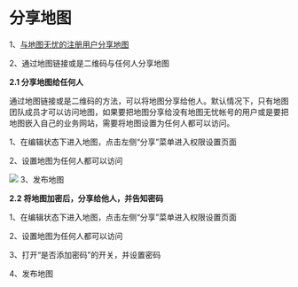 # 分享地图

1、[与地图无忧的注册用户分享地图](http://help.dituwuyou.com/map-permissions.html)

2、通过地图链接或是二维码与任何人分享地图

**2.1 分享地图给任何人**

通过地图链接或是二维码的方法，可以将地图分享给他人。默认情况下，只有地图团队成员才可以访问地图，如果要把地图分享给没有地图无忧帐号的用户或是要把地图嵌入自己的业务网站，需要将地图设置为任何人都可以访问。

1、在编辑状态下进入地图，点击左侧“分享”菜单进入权限设置页面

2、设置地图为任何人都可以访问

![](http://pic.dituwuyou.com/map%2Fpicture%2F10.31%2Fshare3.jpg)
3、发布地图

**2.2 将地图加密后，分享给他人，并告知密码**

1、在编辑状态下进入地图，点击左侧“分享”菜单进入权限设置页面

2、设置地图为任何人都可以访问

3、打开“是否添加密码”的开关，并设置密码

4、发布地图



